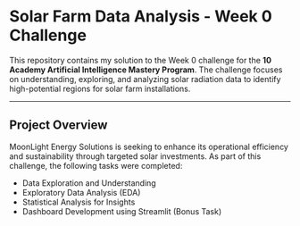 # Solar Farm Data Analysis - Week 0 Challenge

This repository contains my solution to the Week 0 challenge for the **10 Academy Artificial Intelligence Mastery Program**. The challenge focuses on understanding, exploring, and analyzing solar radiation data to identify high-potential regions for solar farm installations.

---

## **Project Overview**
MoonLight Energy Solutions is seeking to enhance its operational efficiency and sustainability through targeted solar investments. As part of this challenge, the following tasks were completed:
- Data Exploration and Understanding
- Exploratory Data Analysis (EDA)
- Statistical Analysis for Insights
- Dashboard Development using Streamlit (Bonus Task)